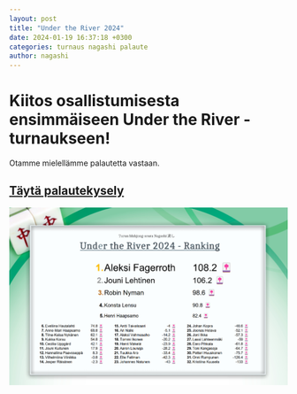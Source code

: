 ```yaml
---
layout: post
title: "Under the River 2024"
date: 2024-01-19 16:37:18 +0300
categories: turnaus nagashi palaute
author: nagashi
---
```

# Kiitos osallistumisesta ensimmäiseen Under the River -turnaukseen!  
Otamme mielellämme palautetta vastaan.  
## [Täytä palautekysely](https://forms.gle/grsYp27MX6nb1s6j7)  
![tulokset](https://github.com/nagashiturku/nagashiturku.github.io/blob/a87e8ddc7bc6c70acbffccd7249be9895d1cbb35/_posts/rivertulokset.png)

